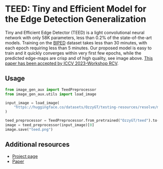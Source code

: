 # TEED: Tiny and Efficient Model for the Edge Detection Generalization

Tiny and Efficient Edge Detector (TEED) is a light convolutional neural network with only 58K parameters, less than 0.2% of the state-of-the-art models. Training on the [BIPED](https://www.kaggle.com/datasets/xavysp/biped) dataset takes less than 30 minutes,
with each epoch requiring less than 5 minutes. Our proposed model is easy to train and it quickly converges within very first few
epochs, while the predicted edge-maps are crisp and of high quality, see image above.
[This paper has been accepted by ICCV 2023-Workshop RCV](https://arxiv.org/abs/2308.06468).

## Usage

```python
from image_gen_aux import TeedPreprocessor
from image_gen_aux.utils import load_image

input_image = load_image(
    "https://huggingface.co/datasets/OzzyGT/testing-resources/resolve/main/teed/20240922043215.png"
)

teed_preprocessor = TeedPreprocessor.from_pretrained("OzzyGT/teed").to("cuda")
image = teed_preprocessor(input_image)[0]
image.save("teed.png")
```

## Additional resources

* [Project page](https://github.com/xavysp/TEED)
* [Paper](https://arxiv.org/abs/2308.06468)
